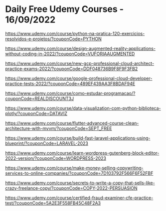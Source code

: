 # Daily Free Udemy Courses - 16/09/2022

https://www.udemy.com/course/python-na-pratica-120-exercicios-resolvidos-e-projetos/?couponCode=PYTHON
https://www.udemy.com/course/design-augmented-reality-applications-without-coding-in-2022/?couponCode=VUFORIAAUGMENTED
https://www.udemy.com/course/new-gcp-professional-cloud-architect-practice-exams-2022/?couponCode=DDF048736B9F8F9F3FB2
https://www.udemy.com/course/google-professional-cloud-developer-practice-tests-2022/?couponCode=489EF439AA3F8BDAF94E
https://www.udemy.com/course/como-estudar-programacao/?couponCode=REALDISCOUNT3J
https://www.udemy.com/course/data-visualization-com-python-biblioteca-plotly/?couponCode=DATAVIZ
https://www.udemy.com/course/flutter-advanced-course-clean-architecture-with-mvvm/?couponCode=SEPT_FREE
https://www.udemy.com/course/build-fast-laravel-applications-using-blueprint/?couponCode=LARAVEL-2023
https://www.udemy.com/course/learn-wordpress-gutenberg-block-editor-2022-version/?couponCode=WORDPRESS-2023
https://www.udemy.com/course/make-money-selling-copywriting-services-to-online-companies/?couponCode=7D103792F566F6F52FBF
https://www.udemy.com/course/secrets-to-write-a-copy-that-sells-like-crazy-freelance-copy/?couponCode=COPY-2022-PERSUASION
https://www.udemy.com/course/certified-fraud-examiner-cfe-practice-test/?couponCode=5A2E3F558FB45C48F2A3
